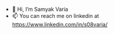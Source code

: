- 👋 Hi, I’m Samyak Varia
- 📫 You can reach me on linkedin at https://www.linkedin.com/in/s08varia/

<!---
Samyak008/Samyak008 is a ✨ special ✨ repository because its `README.md` (this file) appears on your GitHub profile.
You can click the Preview link to take a look at your changes.
--->
